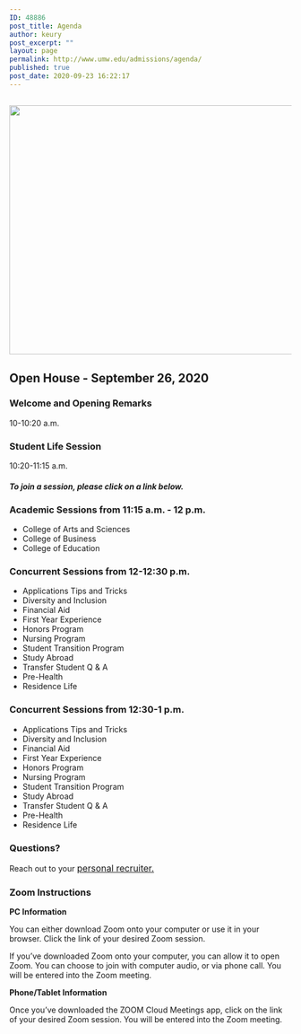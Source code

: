 ```yaml
---
ID: 48886
post_title: Agenda
author: keury
post_excerpt: ""
layout: page
permalink: http://www.umw.edu/admissions/agenda/
published: true
post_date: 2020-09-23 16:22:17
---
```

<h2><img class="aligncenter size-page-feature wp-image-48887" src="http://www.umw.edu/admissions/wp-content/uploads/sites/6/2020/09/Lee-Hall-Sept-2020-1140x460.jpg" alt="" width="1100" height="444" /></h2>
<h2>Open House - September 26, 2020</h2>
<h3><strong>Welcome and Opening Remarks
</strong></h3>
10-10:20 a.m.
<h3><strong>Student Life Session
</strong></h3>
10:20-11:15 a.m.
<h4><em>To join a session, please click on a link below. </em></h4>
<h3><strong>Academic Sessions from 11:15 a.m. - 12 p.m.</strong></h3>
<ul>
 	<li>College of Arts and Sciences</li>
 	<li>College of Business</li>
 	<li>College of Education</li>
</ul>
<h3><strong>Concurrent Sessions from 12-12:30 p.m.</strong></h3>
<ul>
 	<li>Applications Tips and Tricks</li>
 	<li>Diversity and Inclusion</li>
 	<li>Financial Aid</li>
 	<li>First Year Experience</li>
 	<li>Honors Program</li>
 	<li>Nursing Program</li>
 	<li>Student Transition Program</li>
 	<li>Study Abroad</li>
 	<li>Transfer Student Q &amp; A</li>
 	<li>Pre-Health</li>
 	<li>Residence Life</li>
</ul>
<h3><strong>Concurrent Sessions from 12:30-1 p.m.</strong></h3>
<ul>
 	<li>Applications Tips and Tricks</li>
 	<li>Diversity and Inclusion</li>
 	<li>Financial Aid</li>
 	<li>First Year Experience</li>
 	<li>Honors Program</li>
 	<li>Nursing Program</li>
 	<li>Student Transition Program</li>
 	<li>Study Abroad</li>
 	<li>Transfer Student Q &amp; A</li>
 	<li>Pre-Health</li>
 	<li>Residence Life</li>
</ul>
<h3>Questions?</h3>
Reach out to your <a style="font-size: 16px" href="https://www.umw.edu/admissions/meet-us/">personal recruiter.</a>
<h3>Zoom Instructions</h3>
<strong>PC Information</strong>

You can either download Zoom onto your computer or use it in your browser. Click the link of your desired Zoom session.

If you’ve downloaded Zoom onto your computer, you can allow it to open Zoom. You can choose to join with computer audio, or via phone call. You will be entered into the Zoom meeting.

<strong>Phone/Tablet Information</strong>

Once you’ve downloaded the ZOOM Cloud Meetings app, click on the link of your desired Zoom session. You will be entered into the Zoom meeting.